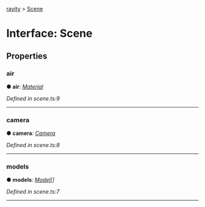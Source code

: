 [rayity](../README.md) > [Scene](../interfaces/scene.md)



# Interface: Scene


## Properties
<a id="air"></a>

###  air

**●  air**:  *[Material](material.md)* 

*Defined in scene.ts:9*





___

<a id="camera"></a>

###  camera

**●  camera**:  *[Camera](camera.md)* 

*Defined in scene.ts:8*





___

<a id="models"></a>

###  models

**●  models**:  *[Model](model.md)[]* 

*Defined in scene.ts:7*





___


